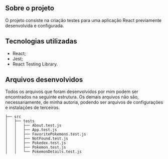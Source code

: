 ## Sobre o projeto
O projeto consiste na criação testes para uma aplicação React previamente desenvolvida e configurada.

## Tecnologias utilizadas
* React;
* Jest;
* React Testing Library.


## Arquivos desenvolvidos
Todos os arquivos que foram desenvolvidos por mim podem ser encontrados na seguinte estrutura. Os demais arquivos não são, necessariamente, de minha autoria, podendo ser arquivos de configurações e instalações de terceiros.


```
├── src
│   ├── tests
│   │   ├── About.test.js
│   │   ├── App.test.js
│   │   ├── FavoritePokemons.test.js
│   │   ├── NotFound.test.js
│   │   ├── Pokedex.test.js
│   │   ├── Pokemon.test.js
│   │   └── PokemonDetails.test.js

```
